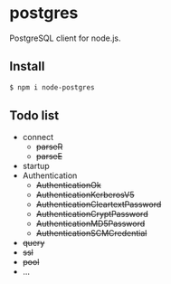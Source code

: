 # postgres
PostgreSQL client for node.js.  

## Install

```sh
$ npm i node-postgres
```

## Todo list
* connect
  * ~~parseR~~
  * ~~parseE~~
* startup
* Authentication
  * ~~AuthenticationOk~~
  * ~~AuthenticationKerberosV5~~
  * ~~AuthenticationCleartextPassword~~
  * ~~AuthenticationCryptPassword~~
  * ~~AuthenticationMD5Password~~
  * ~~AuthenticationSCMCredential~~
* ~~query~~
* ~~ssl~~
* ~~pool~~
* ...
